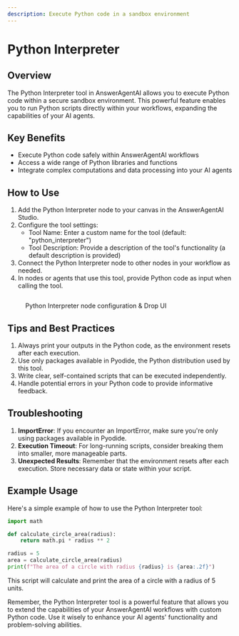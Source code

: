 ```yaml
---
description: Execute Python code in a sandbox environment
---
```


# Python Interpreter

## Overview

The Python Interpreter tool in AnswerAgentAI allows you to execute Python code within a secure sandbox environment. This powerful feature enables you to run Python scripts directly within your workflows, expanding the capabilities of your AI agents.

## Key Benefits

-   Execute Python code safely within AnswerAgentAI workflows
-   Access a wide range of Python libraries and functions
-   Integrate complex computations and data processing into your AI agents

## How to Use

1. Add the Python Interpreter node to your canvas in the AnswerAgentAI Studio.
2. Configure the tool settings:
    - Tool Name: Enter a custom name for the tool (default: "python_interpreter")
    - Tool Description: Provide a description of the tool's functionality (a default description is provided)
3. Connect the Python Interpreter node to other nodes in your workflow as needed.
4. In nodes or agents that use this tool, provide Python code as input when calling the tool.

<!-- TODO: Screenshot of the Python Interpreter node configuration panel -->
<figure><img src="/.gitbook/assets/screenshots/pythoninterpreter.png" alt="" /><figcaption><p> Python Interpreter node configuration   &#x26; Drop UI</p></figcaption></figure>

## Tips and Best Practices

1. Always print your outputs in the Python code, as the environment resets after each execution.
2. Use only packages available in Pyodide, the Python distribution used by this tool.
3. Write clear, self-contained scripts that can be executed independently.
4. Handle potential errors in your Python code to provide informative feedback.

## Troubleshooting

1. **ImportError**: If you encounter an ImportError, make sure you're only using packages available in Pyodide.
2. **Execution Timeout**: For long-running scripts, consider breaking them into smaller, more manageable parts.
3. **Unexpected Results**: Remember that the environment resets after each execution. Store necessary data or state within your script.

## Example Usage

Here's a simple example of how to use the Python Interpreter tool:

```python
import math

def calculate_circle_area(radius):
    return math.pi * radius ** 2

radius = 5
area = calculate_circle_area(radius)
print(f"The area of a circle with radius {radius} is {area:.2f}")
```

This script will calculate and print the area of a circle with a radius of 5 units.

Remember, the Python Interpreter tool is a powerful feature that allows you to extend the capabilities of your AnswerAgentAI workflows with custom Python code. Use it wisely to enhance your AI agents' functionality and problem-solving abilities.
